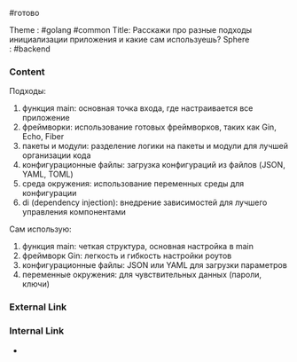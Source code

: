 #готово 

Theme : #golang #common 
Title: Расскажи про разные подходы инициализации приложения и какие сам используешь?
Sphere : #backend

### Content

Подходы:

1. функция main: основная точка входа, где настраивается все приложение
2. фреймворки: использование готовых фреймворков, таких как Gin, Echo, Fiber
3. пакеты и модули: разделение логики на пакеты и модули для лучшей организации кода
4. конфигурационные файлы: загрузка конфигураций из файлов (JSON, YAML, TOML)
5. среда окружения: использование переменных среды для конфигурации
6. di (dependency injection): внедрение зависимостей для лучшего управления компонентами

Сам использую:

1. функция main: четкая структура, основная настройка в main
2. фреймворк Gin: легкость и гибкость настройки роутов
3. конфигурационные файлы: JSON или YAML для загрузки параметров
4. переменные окружения: для чувствительных данных (пароли, ключи)
### External Link



### Internal Link

- 